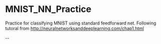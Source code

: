 # MNIST_NN_Practice
Practice for classifying MNIST using standard feedforward net. Following tutoral from http://neuralnetworksanddeeplearning.com/chap1.html


--
